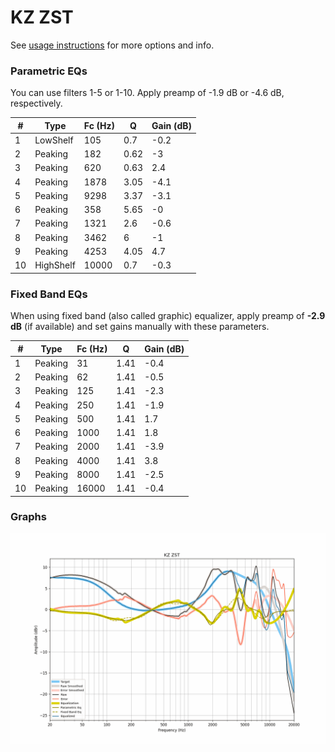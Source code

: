 # KZ ZST
See [usage instructions](https://github.com/jaakkopasanen/AutoEq#usage) for more options and info.

### Parametric EQs
You can use filters 1-5 or 1-10. Apply preamp of -1.9 dB or -4.6 dB, respectively.

|   # | Type      |   Fc (Hz) |    Q |   Gain (dB) |
|-----|-----------|-----------|------|-------------|
|   1 | LowShelf  |       105 | 0.7  |        -0.2 |
|   2 | Peaking   |       182 | 0.62 |        -3   |
|   3 | Peaking   |       620 | 0.63 |         2.4 |
|   4 | Peaking   |      1878 | 3.05 |        -4.1 |
|   5 | Peaking   |      9298 | 3.37 |        -3.1 |
|   6 | Peaking   |       358 | 5.65 |        -0   |
|   7 | Peaking   |      1321 | 2.6  |        -0.6 |
|   8 | Peaking   |      3462 | 6    |        -1   |
|   9 | Peaking   |      4253 | 4.05 |         4.7 |
|  10 | HighShelf |     10000 | 0.7  |        -0.3 |

### Fixed Band EQs
When using fixed band (also called graphic) equalizer, apply preamp of **-2.9 dB** (if available) and set gains manually with these parameters.

|   # | Type    |   Fc (Hz) |    Q |   Gain (dB) |
|-----|---------|-----------|------|-------------|
|   1 | Peaking |        31 | 1.41 |        -0.4 |
|   2 | Peaking |        62 | 1.41 |        -0.5 |
|   3 | Peaking |       125 | 1.41 |        -2.3 |
|   4 | Peaking |       250 | 1.41 |        -1.9 |
|   5 | Peaking |       500 | 1.41 |         1.7 |
|   6 | Peaking |      1000 | 1.41 |         1.8 |
|   7 | Peaking |      2000 | 1.41 |        -3.9 |
|   8 | Peaking |      4000 | 1.41 |         3.8 |
|   9 | Peaking |      8000 | 1.41 |        -2.5 |
|  10 | Peaking |     16000 | 1.41 |        -0.4 |

### Graphs
![](./KZ%20ZST.png)
